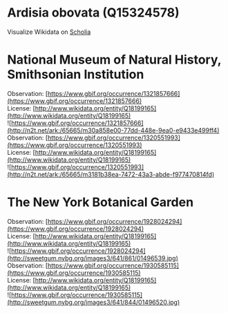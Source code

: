 
Ardisia obovata (Q15324578)
===========================
  
Visualize Wikidata on [Scholia](https://scholia.toolforge.org/taxon/Q15324578)
# National Museum of Natural History, Smithsonian Institution
  
Observation: [https://www.gbif.org/occurrence/1321857666](https://www.gbif.org/occurrence/1321857666)  
License: [http://www.wikidata.org/entity/Q18199165](http://www.wikidata.org/entity/Q18199165)  
![https://www.gbif.org/occurrence/1321857666](http://n2t.net/ark:/65665/m30a858e00-77dd-448e-9ea0-e9433e499ff4)  
Observation: [https://www.gbif.org/occurrence/1320551993](https://www.gbif.org/occurrence/1320551993)  
License: [http://www.wikidata.org/entity/Q18199165](http://www.wikidata.org/entity/Q18199165)  
![https://www.gbif.org/occurrence/1320551993](http://n2t.net/ark:/65665/m3181b38ea-7472-43a3-abde-f977470814fd)
# The New York Botanical Garden
  
Observation: [https://www.gbif.org/occurrence/1928024294](https://www.gbif.org/occurrence/1928024294)  
License: [http://www.wikidata.org/entity/Q18199165](http://www.wikidata.org/entity/Q18199165)  
![https://www.gbif.org/occurrence/1928024294](http://sweetgum.nybg.org/images3/641/861/01496539.jpg)  
Observation: [https://www.gbif.org/occurrence/1930585115](https://www.gbif.org/occurrence/1930585115)  
License: [http://www.wikidata.org/entity/Q18199165](http://www.wikidata.org/entity/Q18199165)  
![https://www.gbif.org/occurrence/1930585115](http://sweetgum.nybg.org/images3/641/844/01496520.jpg)